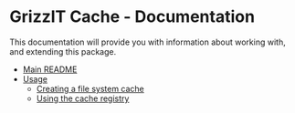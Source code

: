 # GrizzIT Cache - Documentation

This documentation will provide you with information about working with, and extending this package.

- [Main README](../README.md)
- [Usage](usage/index.md)
  - [Creating a file system cache](usage/creating-a-file-system-cache.md)
  - [Using the cache registry](usage/using-the-cache-registry.md)
